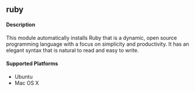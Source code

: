 ## ruby

#### Description

This module automatically installs Ruby that is a dynamic, open source
programming language with a focus on simplicity and productivity. It has an
elegant syntax that is natural to read and easy to write.

#### Supported Platforms

 * Ubuntu
 * Mac OS X
